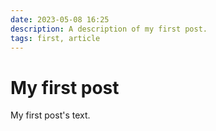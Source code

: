 ```yaml
---
date: 2023-05-08 16:25
description: A description of my first post.
tags: first, article
---
```

# My first post

My first post's text.